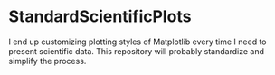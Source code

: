 # StandardScientificPlots

I end up customizing plotting styles of Matplotlib every time I need to present scientific data. This repository will probably standardize and simplify the process.
